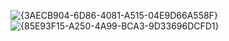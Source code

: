 ![{3AECB904-6D86-4081-A515-04E9D66A558F}](https://github.com/user-attachments/assets/6a4e4104-23ad-4b32-9b60-fc2770bcf06a)
![{85E93F15-A250-4A99-BCA3-9D33696DCFD1}](https://github.com/user-attachments/assets/b0def766-12fd-4804-ad0b-b3121221fa47)
